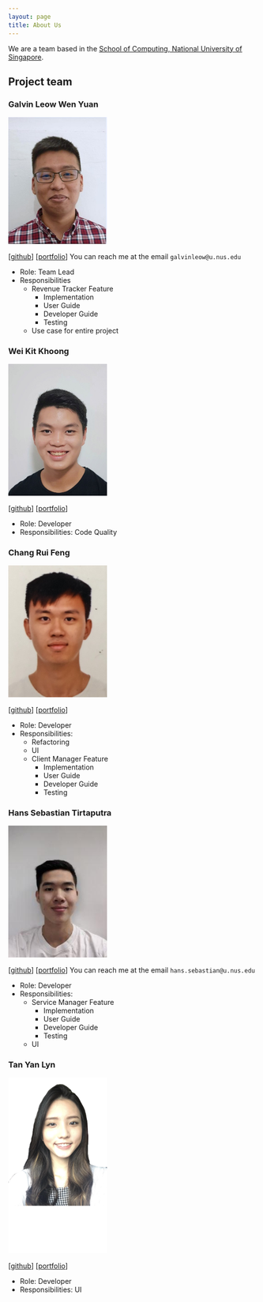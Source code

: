 ```yaml
---
layout: page
title: About Us
---
```


We are a team based in the [School of Computing, National University of Singapore](http://www.comp.nus.edu.sg).

## Project team

### Galvin Leow Wen Yuan

<img src="images/galvinleow.png" width="200px">

[[github](http://github.com/galvinleow)]
[[portfolio](team/galvinleow.md)]
You can reach me at the email `galvinleow@u.nus.edu`

* Role: Team Lead
* Responsibilities
    * Revenue Tracker Feature
        * Implementation
        * User Guide
        * Developer Guide
        * Testing
    * Use case for entire project

### Wei Kit Khoong

<img src="images/khoongwk.png" width="200px">

[[github](http://github.com/khoongwk)] 
[[portfolio](team/khoongwk.md)]

* Role: Developer
* Responsibilities: Code Quality

### Chang Rui Feng

<img src="images/ruifengg.png" width="200px">

[[github](http://github.com/RuiFengg)]
[[portfolio](team/ruifengg.md)]

* Role: Developer
* Responsibilities:
    * Refactoring
    * UI
    * Client Manager Feature
        * Implementation
        * User Guide
        * Developer Guide
        * Testing
            

### Hans Sebastian Tirtaputra

<img src="images/hansebastian.png" width="200px">

[[github](http://github.com/hansebastian)]
[[portfolio](team/hansebastian.md)]
You can reach me at the email `hans.sebastian@u.nus.edu`

* Role: Developer
* Responsibilities:
    * Service Manager Feature
        * Implementation
        * User Guide
        * Developer Guide
        * Testing
    * UI

### Tan Yan Lyn

<img src="images/yanlynnnnn.png" width="200px">

[[github](https://github.com/yanlynnnnn)]
[[portfolio](team/yanlynnnnn.md)]

* Role: Developer
* Responsibilities: UI




